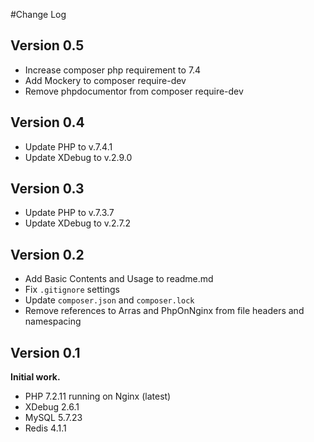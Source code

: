 #Change Log

## Version 0.5
* Increase composer php requirement to 7.4
* Add Mockery to composer require-dev
* Remove phpdocumentor from composer require-dev

## Version 0.4
* Update PHP to v.7.4.1
* Update XDebug to v.2.9.0

## Version 0.3

* Update PHP to v.7.3.7
* Update XDebug to v.2.7.2

## Version 0.2

* Add Basic Contents and Usage to readme.md
* Fix `.gitignore` settings
* Update `composer.json` and `composer.lock`
* Remove references to Arras and PhpOnNginx from file headers and namespacing

## Version 0.1

**Initial work.**

* PHP 7.2.11 running on Nginx (latest)
* XDebug 2.6.1
* MySQL 5.7.23
* Redis 4.1.1
